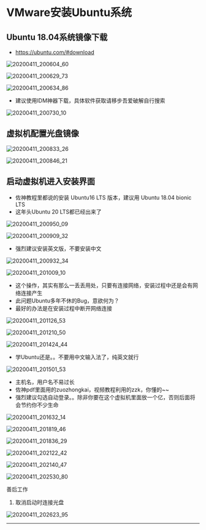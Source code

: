 # VMware安装Ubuntu系统

## Ubuntu 18.04系统镜像下载

* <https://ubuntu.com/#download>

![20200411_200604_60](image/20200411_200604_60.png)

![20200411_200629_73](image/20200411_200629_73.png)

![20200411_200634_86](image/20200411_200634_86.png)

* 建议使用IDM神器下载，具体软件获取请移步吾爱破解自行搜索

![20200411_200730_10](image/20200411_200730_10.png)


## 虚拟机配置光盘镜像

![20200411_200833_26](image/20200411_200833_26.png)

![20200411_200846_21](image/20200411_200846_21.png)

## 启动虚拟机进入安装界面

* 佐神教程里都说的安装 Ubuntu16 LTS 版本，建议用 Ubuntu 18.04 bionic LTS
* 这年头Ubuntu 20 LTS都已经出来了

![20200411_200950_09](image/20200411_200950_09.png)

![20200411_200909_32](image/20200411_200909_32.png)

* 强烈建议安装英文版，不要安装中文

![20200411_200932_34](image/20200411_200932_34.png)

![20200411_201009_10](image/20200411_201009_10.png)

* 这个操作，其实有那么一丢丢用处，只要有连接网络，安装过程中还是会有网络连接产生
* 此问题Ubuntu多年不休的Bug，意欲何为？
* 最好的办法是在安装过程中断开网络连接

![20200411_201126_53](image/20200411_201126_53.png)

![20200411_201210_50](image/20200411_201210_50.png)

![20200411_201424_44](image/20200411_201424_44.png)


* 学Ubuntu还是。。不要用中文输入法了，纯英文就行

![20200411_201501_53](image/20200411_201501_53.png)

* 主机名，用户名不易过长
* 佐神pdf里面用的zuozhongkai，视频教程利用的zzk，你懂的~~
* 强烈建议勾选自动登录。。除非你要在这个虚拟机里面放一个亿，否则后面将会节约你不少生命


![20200411_201632_14](image/20200411_201632_14.png)

![20200411_201819_46](image/20200411_201819_46.png)

![20200411_201836_29](image/20200411_201836_29.png)

![20200411_202122_42](image/20200411_202122_42.png)

![20200411_202140_47](image/20200411_202140_47.png)

![20200411_202530_80](image/20200411_202530_80.png)

善后工作

1. 取消启动时连接光盘


![20200411_202623_95](image/20200411_202623_95.png)



---
